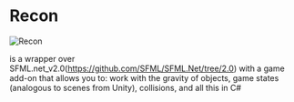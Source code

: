 # Recon
![Recon](https://user-images.githubusercontent.com/99702112/187674858-b0662f39-c8a4-48d0-b76f-7dcc592f50a1.png)

is a wrapper over SFML.net_v2.0(https://github.com/SFML/SFML.Net/tree/2.0) with a game add-on that allows you to: work with the gravity of objects, game states (analogous to scenes from Unity), collisions, and all this in C#
